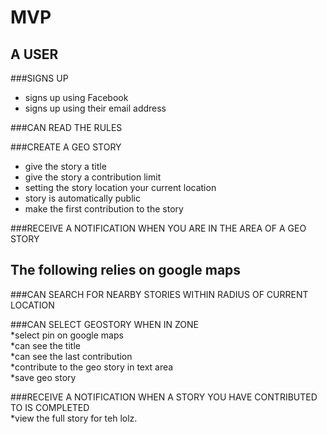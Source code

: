MVP
===

A USER
------
  
###SIGNS UP  
* signs up using Facebook
* signs up using their email address

###CAN READ THE RULES  

###CREATE A GEO STORY
* give the story a title
* give the story a contribution limit
* setting the story location your current location
* story is automatically public
* make the first contribution to the story

###RECEIVE A NOTIFICATION WHEN YOU ARE IN THE AREA OF A GEO STORY  

The following relies on google maps
-----------------------------------

###CAN SEARCH FOR NEARBY STORIES WITHIN RADIUS OF CURRENT LOCATION  

###CAN SELECT GEOSTORY WHEN IN ZONE  
*select pin on google maps  
*can see the title  
*can see the last contribution  
*contribute to the geo story in text area  
*save geo story  

###RECEIVE A NOTIFICATION WHEN A STORY YOU HAVE CONTRIBUTED TO IS COMPLETED  
*view the full story for teh lolz.  
